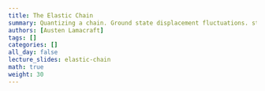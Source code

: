 ```yaml
---
title: The Elastic Chain
summary: Quantizing a chain. Ground state displacement fluctuations. statistics.
authors: [Austen Lamacraft]
tags: []
categories: []
all_day: false
lecture_slides: elastic-chain
math: true
weight: 30
---
```

